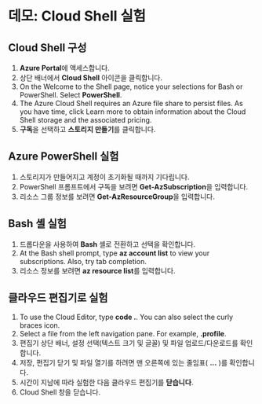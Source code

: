 # <a name="demonstration-experiment-with-the-cloud-shell"></a>데모: Cloud Shell 실험

## <a name="configure-the-cloud-shell"></a>Cloud Shell 구성

1. **Azure Portal**에 액세스합니다.
2. 상단 배너에서 **Cloud Shell** 아이콘을 클릭합니다.
3. On the Welcome to the Shell page, notice your selections for Bash or PowerShell. Select <bpt id="p1">**</bpt>PowerShell<ept id="p1">**</ept>.
4. The Azure Cloud Shell requires an Azure file share to persist files. As you have time, click Learn more to obtain information about the Cloud Shell storage and the associated pricing.
5. **구독**을 선택하고 **스토리지 만들기**를 클릭합니다. 

## <a name="experiment-with-azure-powershell"></a>Azure PowerShell 실험

1. 스토리지가 만들어지고 계정이 초기화될 때까지 기다립니다.
2. PowerShell 프롬프트에서 구독을 보려면 **Get-AzSubscription**을 입력합니다.
3. 리소스 그룹 정보를 보려면 **Get-AzResourceGroup**을 입력합니다.

## <a name="experiment-with-the-bash-shell"></a>Bash 셸 실험

1. 드롭다운을 사용하여 **Bash** 셸로 전환하고 선택을 확인합니다.
2. At the Bash shell prompt, type <bpt id="p1">**</bpt>az account list<ept id="p1">**</ept> to view your subscriptions. Also, try tab completion. 
3. 리소스 정보를 보려면 **az resource list**를 입력합니다.

## <a name="experiment-with-the-cloud-editor"></a>클라우드 편집기로 실험

1. To use the Cloud Editor, type <bpt id="p1">**</bpt>code .<ept id="p1">**</ept>. You can also select the curly braces icon. 
2. Select a file from the left navigation pane. For example, <bpt id="p1">**</bpt>.profile<ept id="p1">**</ept>.
3. 편집기 상단 배너, 설정 선택(텍스트 크기 및 글꼴) 및 파일 업로드/다운로드를 확인합니다.
4. 저장, 편집기 닫기 및 파일 열기를 하려면 맨 오른쪽에 있는 줄임표( **...** )를 확인합니다.
5. 시간이 지남에 따라 실험한 다음 클라우드 편집기를 **닫습니다**. 
6. Cloud Shell 창을 닫습니다.